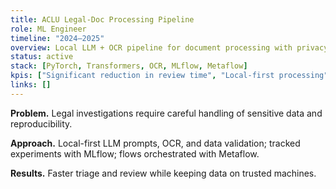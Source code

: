 ```yaml
---
title: ACLU Legal-Doc Processing Pipeline
role: ML Engineer
timeline: "2024–2025"
overview: Local LLM + OCR pipeline for document processing with privacy-first design.
status: active
stack: [PyTorch, Transformers, OCR, MLflow, Metaflow]
kpis: ["Significant reduction in review time", "Local-first processing"]
links: []
---
```

**Problem.** Legal investigations require careful handling of sensitive data and reproducibility.

**Approach.** Local-first LLM prompts, OCR, and data validation; tracked experiments with MLflow; flows orchestrated with Metaflow.

**Results.** Faster triage and review while keeping data on trusted machines.
